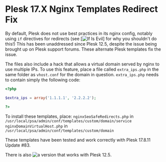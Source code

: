 # Plesk 17.X Nginx Templates Redirect Fix

By default, Plesk does not use best practices in its nginx config, notably using `if` directives for redirects (see [![If Is Evil](https://www.nginx.com/resources/wiki/start/topics/depth/ifisevil/)] for why you shouldn't do this!) This has been unaddressed since Plesk 12.5, despite the issue being brought up on Plesk support forums. These alternate Plesk templates fix the issue.

The files also include a hack that allows a virtual domain served by nginx to use multiple IPs. To use this feature, place a file called `extra_ips.php` in the same folder as `vhost.conf` for the domain in question. `extra_ips.php` needs to contain simply the following code:

```php
<?php

$extra_ips = array('1.1.1.1', '2.2.2.2');

?>
```

To install these templates, place:
`nginxSeoSafeRedirects.php` in `/usr/local/psa/admin/conf/templates/custom/domain/service`
`nginxDomainVirtualHost.php` in `/usr/local/psa/admin/conf/templates/custom/domain`

These templates have been tested and work correctly with Plesk 17.8.11 Update #83.

There is also ![a version that works with Plesk 12.5](https://github.com/yurimataev/plesk125-nginx-config).